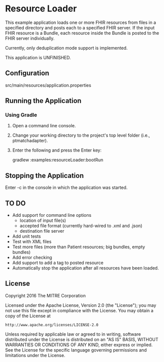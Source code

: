 Resource Loader
===============

This example application loads one or more FHIR resources from files in a
specified directory and posts each to a specified FHIR server.  If the input FHIR resource is a Bundle, each resource inside the Bundle is posted to the FHIR server individually.

Currently, only deduplication mode support is implemented.

This application is UNFINISHED.


## Configuration

src/main/resources/application.properties
 
## Running the Application

### Using Gradle
1. Open a command line console.  
2. Change your working directory to the project's top level folder (i.e., ptmatchadapter).
3. Enter the following and press the Enter key: 
   
   gradlew :examples:resourceLoader:bootRun


## Stopping the Application

Enter <Ctrl>-c in the console in which the application was started.



## __TO DO__
* Add support for command line options
  * location of input file(s)
  * accepted file format (currently hard-wired to .xml and .json)
  * destination file server
* Add unit tests
* Test with XML files
* Test more files (more than Patient resources; big bundles, empty bundles)
* Add error checking
* Add support to add a tag to posted resource
* Automatically stop the application after all resources have been loaded.


## License

Copyright 2016 The MITRE Corporation

Licensed under the Apache License, Version 2.0 (the "License");
you may not use this file except in compliance with the License.
You may obtain a copy of the License at

    http://www.apache.org/licenses/LICENSE-2.0

Unless required by applicable law or agreed to in writing, software
distributed under the License is distributed on an "AS IS" BASIS,
WITHOUT WARRANTIES OR CONDITIONS OF ANY KIND, either express or implied.
See the License for the specific language governing permissions and
limitations under the License.
